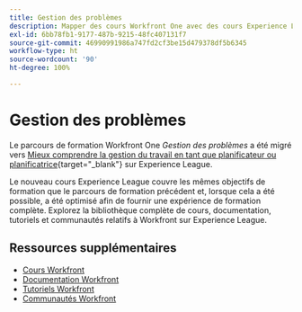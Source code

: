 ```yaml
---
title: Gestion des problèmes
description: Mapper des cours Workfront One avec des cours Experience League
exl-id: 6bb78fb1-9177-487b-9215-48fc407131f7
source-git-commit: 46990991986a747fd2cf3be15d479378df5b6345
workflow-type: ht
source-wordcount: '90'
ht-degree: 100%

---
```


# Gestion des problèmes

Le parcours de formation Workfront One *Gestion des problèmes* a été migré vers [Mieux comprendre la gestion du travail en tant que planificateur ou planificatrice](https://experienceleague.adobe.com/?recommended=Workfront-U-1-2022.4.reporting){target="_blank"} sur Experience League.

Le nouveau cours Experience League couvre les mêmes objectifs de formation que le parcours de formation précédent et, lorsque cela a été possible, a été optimisé afin de fournir une expérience de formation complète.  Explorez la bibliothèque complète de cours, documentation, tutoriels et communautés relatifs à Workfront sur Experience League.

## Ressources supplémentaires

* [Cours Workfront](https://experienceleague.adobe.com/?lang=fr&amp;Solution=Workfront#courses)
* [Documentation Workfront](https://experienceleague.adobe.com/docs/workfront.html?lang=fr)
* [Tutoriels Workfront](https://experienceleague.adobe.com/docs/workfront-learn/tutorials-workfront/home.html?lang=fr)
* [Communautés Workfront](https://experienceleaguecommunities.adobe.com/t5/workfront/ct-p/workfront)
